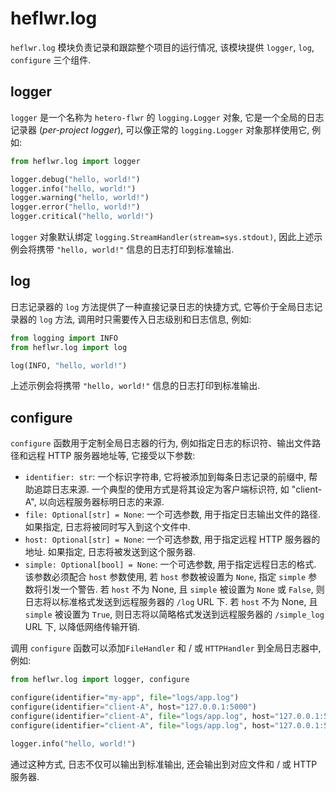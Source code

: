 # heflwr.log

`heflwr.log` 模块负责记录和跟踪整个项目的运行情况, 该模块提供 `logger`, `log`, `configure` 三个组件.

## logger
`logger` 是一个名称为 `hetero-flwr` 的 `logging.Logger` 对象, 它是一个全局的日志记录器
(_per-project logger_),
可以像正常的 `logging.Logger` 对象那样使用它, 例如:

```python
from heflwr.log import logger

logger.debug("hello, world!")
logger.info("hello, world!")
logger.warning("hello, world!")
logger.error("hello, world!")
logger.critical("hello, world!")
```
`logger` 对象默认绑定 `logging.StreamHandler(stream=sys.stdout)`,
因此上述示例会将携带 `"hello, world!"` 信息的日志打印到标准输出.

## log
日志记录器的 `log` 方法提供了一种直接记录日志的快捷方式, 它等价于全局日志记录器的 `log` 方法,
调用时只需要传入日志级别和日志信息, 例如:

```python
from logging import INFO
from heflwr.log import log

log(INFO, "hello, world!")
```
上述示例会将携带 `"hello, world!"` 信息的日志打印到标准输出.

## configure
`configure` 函数用于定制全局日志器的行为, 例如指定日志的标识符、输出文件路径和远程 HTTP 服务器地址等,
它接受以下参数:
- `identifier: str`: 一个标识字符串, 它将被添加到每条日志记录的前缀中, 帮助追踪日志来源.
一个典型的使用方式是将其设定为客户端标识符, 如 "client-A", 以向远程服务器标明日志的来源.
- `file: Optional[str] = None`: 一个可选参数, 用于指定日志输出文件的路径.
如果指定, 日志将被同时写入到这个文件中.
- `host: Optional[str] = None`: 一个可选参数, 用于指定远程 HTTP 服务器的地址.
如果指定, 日志将被发送到这个服务器.
- `simple: Optional[bool] = None`: 一个可选参数, 用于指定远程日志的格式.
该参数必须配合 `host` 参数使用, 若 `host` 参数被设置为 `None`, 指定 `simple` 参数将引发一个警告.
若 `host` 不为 None, 且 `simple` 被设置为 `None` 或 `False`, 则日志将以标准格式发送到远程服务器的 `/log` URL 下. 
若 `host` 不为 None, 且 `simple` 被设置为 `True`, 则日志将以简略格式发送到远程服务器的 `/simple_log` URL 下, 以降低网络传输开销.


调用 `configure` 函数可以添加`FileHandler` 和 / 或 `HTTPHandler` 到全局日志器中, 例如:

```python
from heflwr.log import logger, configure

configure(identifier="my-app", file="logs/app.log")
configure(identifier="client-A", host="127.0.0.1:5000")
configure(identifier="client-A", file="logs/app.log", host="127.0.0.1:5000")
configure(identifier="client-A", file="logs/app.log", host="127.0.0.1:5000", simple=True)

logger.info("hello, world!")
```
通过这种方式, 日志不仅可以输出到标准输出, 还会输出到对应文件和 / 或 HTTP 服务器.